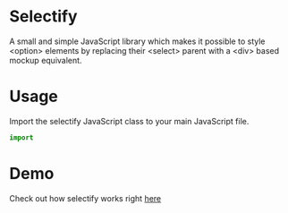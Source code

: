 # Selectify
A small and simple JavaScript library which makes it possible to style &lt;option> elements by replacing their &lt;select> parent with a &lt;div> based mockup equivalent.
# Usage
Import the selectify JavaScript class to your main JavaScript file.
```javascript
import
```
# Demo
Check out how selectify works right [here](https://vanjazeli.github.io/selectify/)
